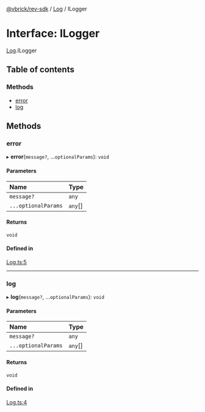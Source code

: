 [@vbrick/rev-sdk](../README.md) / [Log](../modules/Log.md) / ILogger

# Interface: ILogger

[Log](../modules/Log.md).ILogger

## Table of contents

### Methods

- [error](Log.ILogger.md#error)
- [log](Log.ILogger.md#log)

## Methods

### error

▸ **error**(`message?`, ...`optionalParams`): `void`

#### Parameters

| Name | Type |
| :------ | :------ |
| `message?` | `any` |
| `...optionalParams` | `any`[] |

#### Returns

`void`

#### Defined in

[Log.ts:5](https://github.com/vbrick/rev-sdk-js/blob/c8dd2aa/src/Log.ts#L5)

___

### log

▸ **log**(`message?`, ...`optionalParams`): `void`

#### Parameters

| Name | Type |
| :------ | :------ |
| `message?` | `any` |
| `...optionalParams` | `any`[] |

#### Returns

`void`

#### Defined in

[Log.ts:4](https://github.com/vbrick/rev-sdk-js/blob/c8dd2aa/src/Log.ts#L4)
